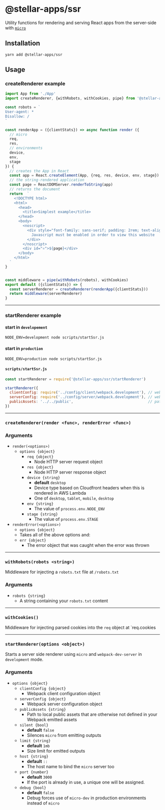 # @stellar-apps/ssr
Utility functions for rendering and serving React apps from the server-side with [`micro`](https://github.com/zeit/micro)

## Installation
`yarn add @stellar-apps/ssr`

## Usage
### createRenderer example
```js
import App from './App'
import createRenderer, {withRobots, withCookies, pipe} from '@stellar-apps/ssr/createRenderer'

const robots = `
User-agent: *
Disallow: /
`

const renderApp = ({clientStats}) => async function render ({
  // micro
  req,
  res,
  // environments
  device,
  env,
  stage
}) {
  // creates the App in React
  const app = React.createElement(App, {req, res, device, env, stage})
  // the string-rendered application
  const page = ReactDOMServer.renderToString(app)
  // returns the document
  return  `
    <!DOCTYPE html>
    <html>
      <head>
        <title>Simplest example</title>
      </head>
      <body>
        <noscript>
          <div style="font-family: sans-serif; padding: 2rem; text-align: center;">
            Javascript must be enabled in order to view this website
          </div>
        </noscript>
        <div id="⚛️">${page}</div>
      </body>
    </html>
  `
}


const middleware = pipe(withRobots(robots), withCookies)
export default ({clientStats}) => {
  const serverRenderer = createRenderer(renderApp({clientStats}))
  return middleware(serverRenderer)
}
```

-----

### startRenderer example
#### start in `developement`
`NODE_ENV=development node scripts/startSsr.js`

#### start in `production`
`NODE_ENV=production node scripts/startSsr.js`

#### `scripts/startSsr.js`
```js
const startRenderer = require('@stellar-apps/ssr/startRenderer')

startRenderer({
  clientConfig: require('../config/client/webpack.development'), // webpack client config
  serverConfig: require('../config/server/webpack.development'), // webpack server config
  publicAssets: '../../public',                                  // path to local public assets
})
```

-----

### `createRenderer(render <func>, renderError <func>)`
### Arguments
- `render(<options>)`
  - `options {object}`
    - `req {object}`
        - Node HTTP server request object
    - `res {object}`
        - Node HTTP server response object
    - `device {string}`
        - **default** `desktop`
        - Device type based on Cloudfront headers when this is rendered in AWS Lambda
        - One of `desktop`, `tablet`, `mobile`, `desktop`
    - `env {string}`
        - The value of `process.env.NODE_ENV`
    - `stage {string}`
        - The value of `process.env.STAGE`
- `renderError(<options>)`
   - `options {object}`
    - Takes all of the above options and:
    - `err {object}`
        - The error object that was caught when the error was thrown

-----
  
### `withRobots(robots <string>)`
Middleware for injecting a `robots.txt` file at `/robots.txt`
### Arguments
- `robots {string}`
    - A string containing your `robots.txt` content

-----

### `withCookies()`
Middleware for injecting parsed cookies into the `req` object at `req.cookies

-----

### `startRenderer(options <object>)`
Starts a server side renderer using `micro` and `webpack-dev-server` in `development` mode.

### Arguments
- `options {object}`
    - `clientConfig {object}`
        - Webpack client configuration object
    - `serverConfig {object}`
        - Webpack server configuration object
    - `publicAssets {string}`
        - Path to local public assets that are otherwise not defined in your
          Webpack emitted assets
    - `silent {bool}`
        - **default** `false`
        - Silences `micro` from emitting outputs
    - `limit {string}`
        - **default** `1mb`
        - Size limit for emitted outputs
    - `host {string}`
        - **default** `::`
        - The host name to bind the `micro` server too
    - `port {number}`
        - **default** `3000`
        - If the port is already in use, a unique one will be assigned.
    - `debug {bool}`
        - **default** `false`
        - Debug forces use of `micro-dev` in production environments instead of `micro`